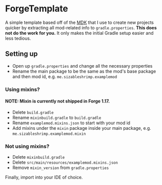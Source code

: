 # ForgeTemplate

A simple template based off of the [MDK](https://github.com/MinecraftForge/MinecraftForge/tree/1.16.x/mdk) that I use to create new projects quicker by extracting all mod-related info to `gradle.properties`.
**This does not do the work for you.** It only makes the initial Gradle setup easier and less tedious.

## Setting up
* Open up `gradle.properties` and change all the necessary properties
* Rename the main package to be the same as the mod's base package and then mod id, e.g. `me.sizableshrimp.examplemod`

### Using mixins?
#### NOTE: Mixin is currently not shipped in Forge 1.17.
* Delete `build.gradle`
* Rename `mixinbuild.gradle` to `build.gradle`
* Rename `examplemod.mixins.json` to start with your mod id
* Add mixins under the `mixin` package inside your main package, e.g. `me.sizableshrimp.examplemod.mixin`

### Not using mixins?
* Delete `mixinbuild.gradle`
* Delete `src/main/resources/examplemod.mixins.json`
* Remove `mixin_version` from `gradle.properties`

Finally, import into your IDE of choice.